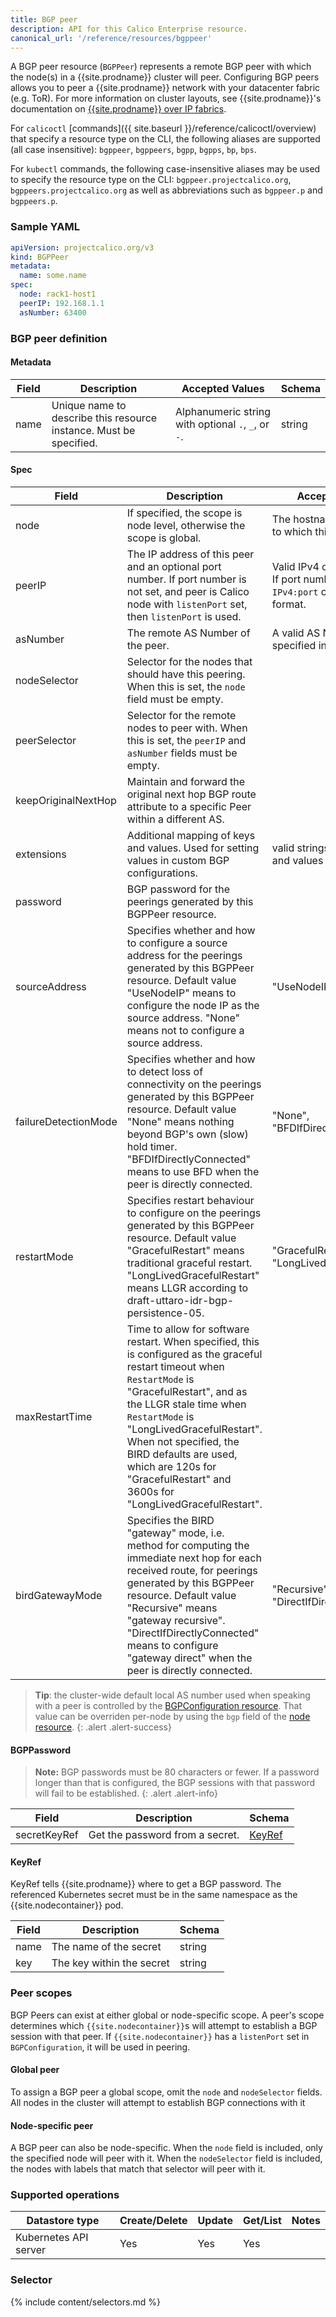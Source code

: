 ```yaml
---
title: BGP peer
description: API for this Calico Enterprise resource.
canonical_url: '/reference/resources/bgppeer'
---
```


A BGP peer resource (`BGPPeer`) represents a remote BGP peer with
which the node(s) in a {{site.prodname}} cluster will peer.
Configuring BGP peers allows you to peer a {{site.prodname}} network
with your datacenter fabric (e.g. ToR). For more
information on cluster layouts, see {{site.prodname}}'s documentation on
[{{site.prodname}} over IP fabrics]({{site.baseurl}}/reference/architecture/design/l3-interconnect-fabric).

For `calicoctl` [commands]({{ site.baseurl }}/reference/calicoctl/overview) that specify a resource type on the CLI, the following
aliases are supported (all case insensitive): `bgppeer`, `bgppeers`, `bgpp`, `bgpps`, `bp`, `bps`.

For `kubectl` commands, the following case-insensitive aliases may be used to specify the resource type on the CLI: `bgppeer.projectcalico.org`, `bgppeers.projectcalico.org` as well as abbreviations such as `bgppeer.p` and `bgppeers.p`.

### Sample YAML

```yaml
apiVersion: projectcalico.org/v3
kind: BGPPeer
metadata:
  name: some.name
spec:
  node: rack1-host1
  peerIP: 192.168.1.1
  asNumber: 63400
```

### BGP peer definition

#### Metadata

| Field       | Description                 | Accepted Values   | Schema |
|-------------|-----------------------------|-------------------|--------|
| name     | Unique name to describe this resource instance. Must be specified.| Alphanumeric string with optional `.`, `_`, or `-`. | string |

#### Spec

| Field       | Description                 | Accepted Values   | Schema | Default    |
|-------------|-----------------------------|-------------------|--------|------------|
| node     | If specified, the scope is node level, otherwise the scope is global. | The hostname of the node to which this peer applies. | string | |
| peerIP   | The IP address of this peer and an optional port number. If port number is not set, and peer is Calico node with `listenPort` set, then `listenPort` is used. | Valid IPv4 or IPv6 address. If port number is set use, `IPv4:port` or `[IPv6]:port` format. | string | |
| asNumber | The remote AS Number of the peer. | A valid AS Number, may be specified in dotted notation. | integer/string |
| nodeSelector | Selector for the nodes that should have this peering.  When this is set, the `node` field must be empty. | | [selector](#selector) |
| peerSelector | Selector for the remote nodes to peer with.  When this is set, the `peerIP` and `asNumber` fields must be empty. | | [selector](#selector) |
| keepOriginalNextHop | Maintain and forward the original next hop BGP route attribute to a specific Peer within a different AS. | | boolean |
| extensions | Additional mapping of keys and values. Used for setting values in custom BGP configurations. | valid strings for both keys and values | map | |
| password   | BGP password for the peerings generated by this BGPPeer resource. |  | [BGPPassword](#bgppassword) | `nil` (no password) |
| sourceAddress  | Specifies whether and how to configure a source address for the peerings generated by this BGPPeer resource.  Default value "UseNodeIP" means to configure the node IP as the source address.  "None" means not to configure a source address. | "UseNodeIP", "None"  | string | "UseNodeIP" |
| failureDetectionMode  | Specifies whether and how to detect loss of connectivity on the peerings generated by this BGPPeer resource.  Default value "None" means nothing beyond BGP's own (slow) hold timer.  "BFDIfDirectlyConnected" means to use BFD when the peer is directly connected. | "None", "BFDIfDirectlyConnected"  | string | "None" |
| restartMode  | Specifies restart behaviour to configure on the peerings generated by this BGPPeer resource.  Default value "GracefulRestart" means traditional graceful restart.  "LongLivedGracefulRestart" means LLGR according to draft-uttaro-idr-bgp-persistence-05. | "GracefulRestart", "LongLivedGracefulRestart"  | string | "GracefulRestart" |
| maxRestartTime  | Time to allow for software restart.  When specified, this is configured as the graceful restart timeout when `RestartMode` is "GracefulRestart", and as the LLGR stale time when `RestartMode` is "LongLivedGracefulRestart".  When not specified, the BIRD defaults are used, which are 120s for "GracefulRestart" and 3600s for "LongLivedGracefulRestart". |  | duration | None |
| birdGatewayMode  | Specifies the BIRD "gateway" mode, i.e. method for computing the immediate next hop for each received route, for peerings generated by this BGPPeer resource.  Default value "Recursive" means "gateway recursive".  "DirectIfDirectlyConnected" means to configure "gateway direct" when the peer is directly connected. | "Recursive", "DirectIfDirectlyConnected"  | string | "Recursive" |

> **Tip**: the cluster-wide default local AS number used when speaking with a peer is controlled by the
> [BGPConfiguration resource](./bgpconfig).  That value can be overriden per-node by using the `bgp` field of
> the [node resource](./node).
{: .alert .alert-success}

#### BGPPassword

> **Note:** BGP passwords must be 80 characters or fewer.  If a password longer than that
> is configured, the BGP sessions with that password will fail to be established.
{: .alert .alert-info}

| Field        | Description                     | Schema           |
|--------------|---------------------------------|------------------|
| secretKeyRef | Get the password from a secret. | [KeyRef](#keyref) |


#### KeyRef

KeyRef tells {{site.prodname}} where to get a BGP password.  The referenced Kubernetes
secret must be in the same namespace as the {{site.nodecontainer}} pod.

| Field    | Description                         | Schema |
|----------|-------------------------------------|--------|
| name     | The name of the secret              | string |
| key      | The key within the secret           | string |


### Peer scopes

BGP Peers can exist at either global or node-specific scope. A peer's scope
determines which `{{site.nodecontainer}}`s will attempt to establish a BGP session with that peer.
If `{{site.nodecontainer}}` has a `listenPort` set in `BGPConfiguration`, it will be used in peering.

#### Global peer

To assign a BGP peer a global scope, omit the `node` and `nodeSelector` fields. All nodes in
the cluster will attempt to establish BGP connections with it

#### Node-specific peer

A BGP peer can also be node-specific. When the `node` field is included, only the specified node
will peer with it. When the `nodeSelector` field is included, the nodes with labels that match that selector
will peer with it.

### Supported operations

| Datastore type        | Create/Delete | Update | Get/List | Notes
|-----------------------|---------------|--------|----------|------
| Kubernetes API server | Yes           | Yes    | Yes      |

### Selector

{% include content/selectors.md %}

[parse-duration]: https://golang.org/pkg/time/#ParseDuration

